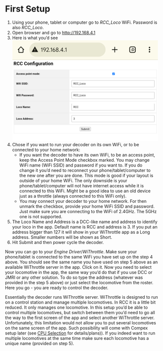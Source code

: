 # First Setup

1. Using your phone, tablet or computer go to _RCC_Loco_ WiFi. Password is also _RCC_Loco_.
2. Open browser and go to http://192.168.4.1
3. Here is what you’d see
![rcc web config](image/RccWebConfig.png)
5. Chose if you want to run your decoder on its own WiFi, or to be connected to your home network:
   - If you want the decoder to have its own WiFi, to be an access point, keep the Access Point Mode checkbox marked. You may change WiFi name (WiFi SSID) and password if you want to. If you do change it you’d need to reconnect your phone/tablet/computer to the new one after you are done. This mode is good if your layout is outside of your home WiFi. The only downside is your phone/tablet/computer will not have internet access while it is connected to this WiFi. Might be a good idea to use an old device just as a throttle (always connected to this WiFi only). 
   - You may connect your decoder to your home network. For then unmark the checkbox, provide your home WiFi SSID and password. Just make sure you are connecting to the WiFi of 2.4GHz. The 5GHz one is not supported.
6. The Loco Name and Address is a DCC-like name and address to identify your loco in the app. Default name is RCC and address is 3. If you put an address bigger than 127 it will show in your WiThrottle app as a Long address. Smaller numbers will be shown as Short.
7. Hit Submit and then power cycle the decoder.

Now you can go to your _Engine Driver_/_WiThrottle_. Make sure your phone/tablet is connected to the same WiFi you have set up on the step 4 above. You should see the same name you have used on step 5 above as an available WiThrottle server in the app. Click on it. Now you need to select your locomotive in the app, the same way you’d do that if you use DCC or JMRI or any other solution. To do so type the address (whatever was provided in the step 5 above) or just select the locomotive from the roster. Here you go - you are ready to control the decoder.

Essentially the decoder runs WiThrottle server. WiThrottle is designed to run on a control station and manage multiple locomotives. In RCC it is a little bit reduced. It only manages one locomotive. In this setup you’d be able to control multiple locomotives, but switch between them you’d need to go all the way to the first screen of the app and select another WiThrottle server. Unfortunately, this limitation would not allow you to put several locomotives on the same screen of the app. Such possibility will come with Compex setup later (see [CPU Selection](cpu_selection.md) for details/plans)). If you indeed want to run multiple locomotives at the same time make sure each locomotive has a unique name (provided on step 5).
